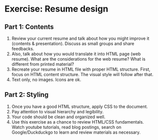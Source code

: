 # Exercise: Resume design

## Part 1: Contents

1. Review your current resume and talk about how you might improve it (contents & presentation). Discuss as small groups and share feedbacks.
1. Also, talk about how you would translate it into HTML page (web resume). What are the considerations for the web resume? What is different from printed material?
1. Recreate your resume in HTML file with proper HTML structure. First, focus on HTML content structure. The visual style will follow after that.
1. Text only, no images. Icons are ok.

## Part 2: Styling

1. Once you have a good HTML structure, apply CSS to the document.
1. Pay attention to visual hierarchy and legibility.
1. Your code should be clean and organized well.
1. Use this exercise as a chance to review HTML/CSS fundamentals. Watch youtube tutorials, read blog postings, search on Google/Duckduckgo to learn and review materials as necessary.
